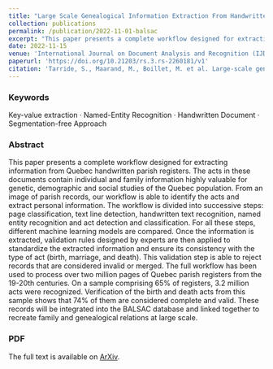 ```yaml
---
title: "Large Scale Genealogical Information Extraction From Handwritten Quebec Parish Records"
collection: publications
permalink: /publication/2022-11-01-balsac
excerpt: "This paper presents a complete workflow designed for extracting information from Quebec handwritten parish registers<br/><img src='/images/article-2022-balsac.png'>"
date: 2022-11-15
venue: 'International Journal on Document Analysis and Recognition (IJDAR)'
paperurl: 'https://doi.org/10.21203/rs.3.rs-2260181/v1'
citation: 'Tarride, S., Maarand, M., Boillet, M. et al. Large-scale genealogical information extraction from handwritten Quebec parish records. IJDAR 26, 255–272 (2023). https://doi.org/10.1007/s10032-023-00427-w'
---
```


### Keywords 
Key-value extraction · Named-Entity Recognition · Handwritten Document · Segmentation-free Approach

### Abstract
This paper presents a complete workflow designed for extracting information from Quebec handwritten parish registers. The acts in these documents contain individual and family information highly valuable for genetic, demographic and social studies of the Quebec population. From an image of parish records, our workflow is able to identify the acts and extract personal information. The workflow is divided into successive steps: page classification, text line detection, handwritten text recognition, named entity recognition and act detection and classification. For all these steps, different machine learning models are compared. Once the information is extracted, validation rules designed by experts are then applied to standardize the extracted information and ensure its consistency with the type of act (birth, marriage, and death). This validation step is able to reject records that are considered invalid or merged. The full workflow has been used to process over two million pages of Quebec parish registers from the 19-20th centuries. On a sample comprising 65% of registers, 3.2 million acts were recognized. Verification of the birth and death acts from this sample shows that 74% of them are considered complete and valid. These records will be integrated into the BALSAC database and linked together to recreate family and genealogical relations at large scale. 

### PDF
The full text is available on [ArXiv](https://arxiv.org/pdf/2304.14044.pdf).